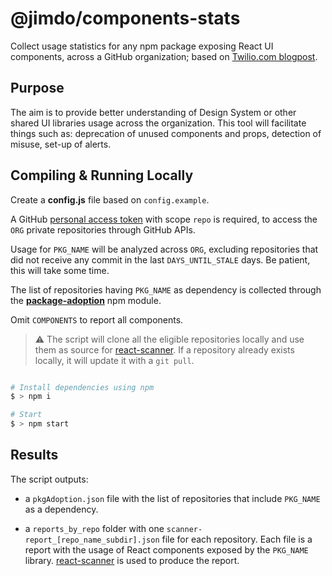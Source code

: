 # @jimdo/components-stats

Collect usage statistics for any npm package exposing React UI components, across a GitHub organization; based on [Twilio.com blogpost](https://www.twilio.com/blog/insights-metrics-inform-paste-design-system).

## Purpose

The aim is to provide better understanding of Design System or other shared UI libraries usage across the organization.
This tool will facilitate things such as: deprecation of unused components and props, detection of misuse, set-up of alerts.

## Compiling & Running Locally

Create a **config.js** file based on `config.example`. 

A GitHub [personal access token](https://docs.github.com/en/authentication/keeping-your-account-and-data-secure/creating-a-personal-access-token) with scope `repo` is required, to access the `ORG` private repositories through GitHub APIs.

Usage for `PKG_NAME` will be analyzed across `ORG`, excluding repositories that did not receive any commit in the last `DAYS_UNTIL_STALE` days.
Be patient, this will take some time.

The list of repositories having `PKG_NAME` as dependency is collected through the [**package-adoption**](https://github.com/Jimdo/package-adoption) npm module.

Omit `COMPONENTS` to report all components.


> :warning: The script will clone all the eligible repositories locally and use them as source for [react-scanner](https://github.com/moroshko/react-scanner). If a repository already exists locally, it will update it with a `git pull`.

```bash

# Install dependencies using npm
$ > npm i

# Start
$ > npm start
```


## Results

The script outputs:

- a `pkgAdoption.json` file with the list of repositories that include `PKG_NAME` as a dependency.

- a `reports_by_repo` folder with one `scanner-report_[repo_name_subdir].json` file for each repository. Each file is a report with the usage of React components exposed by the `PKG_NAME` library. 
[react-scanner](https://github.com/moroshko/react-scanner) is used to produce the report.


